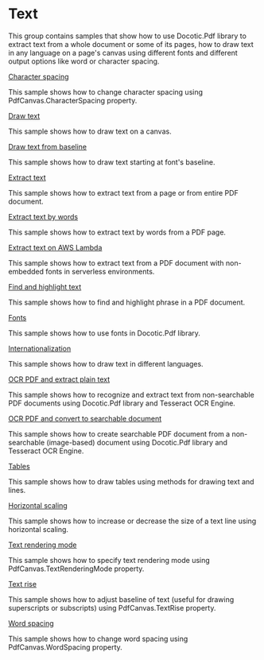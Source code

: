 # Text
This group contains samples that show how to use Docotic.Pdf library to extract text from a whole document or some of its pages, how to draw text in any language on a page's canvas using different fonts and different output options like word or character spacing.

[Character spacing](/Samples/Text/CharacterSpacing)

This sample shows how to change character spacing using PdfCanvas.CharacterSpacing property.

[Draw text](/Samples/Text/DrawText)

This sample shows how to draw text on a canvas.

[Draw text from baseline](/Samples/Text/DrawTextFromBaseline)

This sample shows how to draw text starting at font's baseline.

[Extract text](/Samples/Text/ExtractText)

This sample shows how to extract text from a page or from entire PDF document.

[Extract text by words](/Samples/Text/ExtractTextByWords)

This sample shows how to extract text by words from a PDF page.

[Extract text on AWS Lambda](/Samples/Text/ExtractTextOnAwsLambda)

This sample shows how to extract text from a PDF document with non-embedded fonts in serverless environments.

[Find and highlight text](/Samples/Text/FindAndHighlightText)

This sample shows how to find and highlight phrase in a PDF document.

[Fonts](/Samples/Text/Fonts)

This sample shows how to use fonts in Docotic.Pdf library.

[Internationalization](/Samples/Text/Internationalization)

This sample shows how to draw text in different languages.

[OCR PDF and extract plain text](/Samples/Text/OcrAndExtractText)

This sample shows how to recognize and extract text from non-searchable PDF documents using Docotic.Pdf library and Tesseract OCR Engine.

[OCR PDF and convert to searchable document](/Samples/Text/OcrAndMakeSearchable)

This sample shows how to create searchable PDF document from a non-searchable (image-based) document using Docotic.Pdf library and Tesseract OCR Engine.

[Tables](/Samples/Text/Tables)

This sample shows how to draw tables using methods for drawing text and lines.

[Horizontal scaling](/Samples/Text/TextHorizontalScaling)

This sample shows how to increase or decrease the size of a text line using horizontal scaling.

[Text rendering mode](/Samples/Text/TextRenderingMode)

This sample shows how to specify text rendering mode using PdfCanvas.TextRenderingMode property.

[Text rise](/Samples/Text/TextRise)

This sample shows how to adjust baseline of text (useful for drawing superscripts or subscripts) using PdfCanvas.TextRise property.

[Word spacing](/Samples/Text/WordSpacing)

This sample shows how to change word spacing using PdfCanvas.WordSpacing property.
